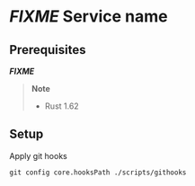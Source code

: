 # ***FIXME*** Service name

## Prerequisites

***FIXME***

> **Note**
> - Rust 1.62

## Setup

Apply git hooks

```shell
git config core.hooksPath ./scripts/githooks
```
